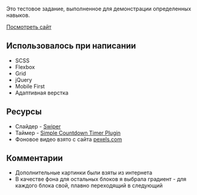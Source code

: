 Это тестовое задание, выполненное для демонстрации определенных навыков.

[Посмотреть сайт](https://eugiss.github.io/Test-Level-Up/)

## Использовалось при написании
- SCSS
- Flexbox 
- Grid
- jQuery
- Mobile First
- Адаптивная верстка

## Ресурсы
- Слайдер - [Swiper](https://swiperjs.com/) 
- Таймер - [Simple Countdown Timer Plugin](https://www.jqueryscript.net/time-clock/Simple-Countdown-Timer-Plugin-jQuery.html)
- Фоновое видео взято с сайта [pexels.com](https://www.pexels.com/ru-ru/)

## Комментарии
- Дополнительные картинки были взяты из интернета
- В качестве фона для остальных блоков я выбрала градиент - для каждого блока свой, плавно переходящий в следующий
